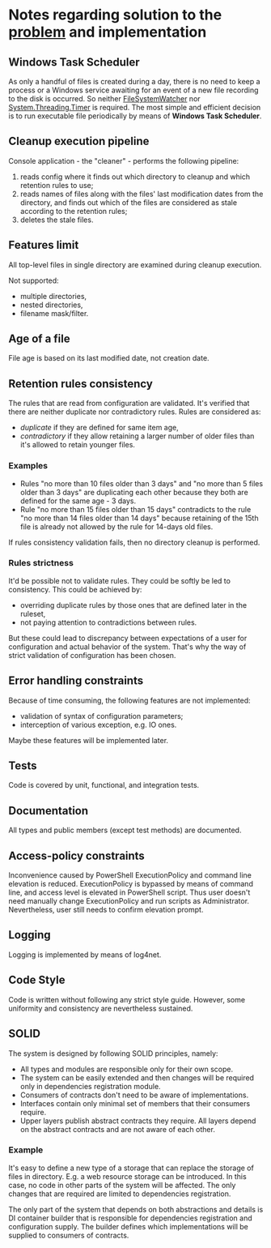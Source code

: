 # Notes regarding solution to the [problem](PROBLEM.md) and implementation

## Windows Task Scheduler

As only a handful of files is created during a day, there is no need to keep a process or a Windows service awaiting for an event of a new file recording to the disk is occurred. So neither [FileSystemWatcher](https://docs.microsoft.com/en-us/dotnet/api/system.io.filesystemwatcher) nor [System.Threading.Timer](https://docs.microsoft.com/en-us/dotnet/api/system.threading.timer) is required. The most simple and efficient decision is to run executable file periodically by means of **Windows Task Scheduler**.

## Cleanup execution pipeline

Console application - the "cleaner" - performs the following pipeline:
1. reads config where it finds out which directory to cleanup and which retention rules to use;
2. reads names of files along with the files' last modification dates from the directory, and finds out which of the files are considered as stale according to the retention rules;
3. deletes the stale files.

## Features limit

All top-level files in single directory are examined during cleanup execution.

Not supported:
* multiple directories,
* nested directories,
* filename mask/filter.

## Age of a file

File age is based on its last modified date, not creation date.

## Retention rules consistency

The rules that are read from configuration are validated. It's verified that there are neither duplicate nor contradictory rules. Rules are considered as:
* *duplicate* if they are defined for same item age,
* *contradictory* if they allow retaining a larger number of older files than it's allowed to retain younger files.

### Examples

* Rules "no more than 10 files older than 3 days" and "no more than 5 files older than 3 days" are duplicating each other because they both are defined for the same age - 3 days.
* Rule "no more than 15 files older than 15 days" contradicts to the rule "no more than 14 files older than 14 days" because retaining of the 15th file is already not allowed by the rule for 14-days old files.

If rules consistency validation fails, then no directory cleanup is performed.

### Rules strictness 

It'd be possible not to validate rules. They could be softly be led to consistency. This could be achieved by:
* overriding duplicate rules by those ones that are defined later in the ruleset,
* not paying attention to contradictions between rules.

But these could lead to discrepancy between expectations of a user for configuration and actual behavior of the system. That's why the way of strict validation of configuration has been chosen.

## Error handling constraints

Because of time consuming, the following features are not implemented:
* validation of syntax of configuration parameters;
* interception of various exception, e.g. IO ones.

Maybe these features will be implemented later.

## Tests

Code is covered by unit, functional, and integration tests.

## Documentation

All types and public members (except test methods) are documented.

## Access-policy constraints

Inconvenience caused by PowerShell ExecutionPolicy and command line elevation is reduced. ExecutionPolicy is bypassed by means of command line, and access level is elevated in PowerShell script. Thus user doesn't need manually change ExecutionPolicy and run scripts as Administrator. Nevertheless, user still needs to confirm elevation prompt.

## Logging

Logging is implemented by means of log4net.

## Code Style

Code is written without following any strict style guide. However, some uniformity and consistency are nevertheless sustained.

## SOLID

The system is designed by following SOLID principles, namely:
* All types and modules are responsible only for their own scope.
* The system can be easily extended and then changes will be required only in dependencies registration module.
* Consumers of contracts don't need to be aware of implementations.
* Interfaces contain only minimal set of members that their consumers require.
* Upper layers publish abstract contracts they require. All layers depend on the abstract contracts and are not aware of each other.

### Example

It's easy to define a new type of a storage that can replace the storage of files in directory. E.g. a web resource storage can be introduced. In this case, no code in other parts of the system will be affected. The only changes that are required are limited to dependencies registration.

The only part of the system that depends on both abstractions and details is DI container builder that is responsible for dependencies registration and configuration supply. The builder defines which implementations will be supplied to consumers of contracts.
